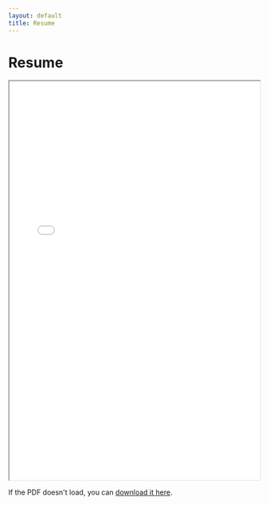 ```yaml
---
layout: default
title: Resume
---
```


# Resume

<iframe src="/assets/resume.pdf" width="100%" height="800px">
</iframe>

<p>If the PDF doesn't load, you can <a href="/assets/resume.pdf">download it here</a>.</p> 